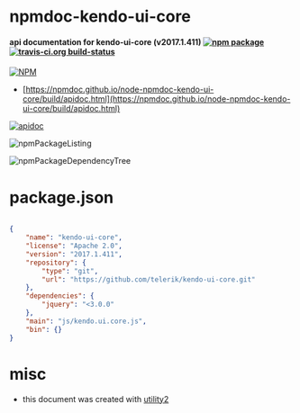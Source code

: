 # npmdoc-kendo-ui-core

#### api documentation for  kendo-ui-core (v2017.1.411)  [![npm package](https://img.shields.io/npm/v/npmdoc-kendo-ui-core.svg?style=flat-square)](https://www.npmjs.org/package/npmdoc-kendo-ui-core) [![travis-ci.org build-status](https://api.travis-ci.org/npmdoc/node-npmdoc-kendo-ui-core.svg)](https://travis-ci.org/npmdoc/node-npmdoc-kendo-ui-core)

####

[![NPM](https://nodei.co/npm/kendo-ui-core.png?downloads=true&downloadRank=true&stars=true)](https://www.npmjs.com/package/kendo-ui-core)

- [https://npmdoc.github.io/node-npmdoc-kendo-ui-core/build/apidoc.html](https://npmdoc.github.io/node-npmdoc-kendo-ui-core/build/apidoc.html)

[![apidoc](https://npmdoc.github.io/node-npmdoc-kendo-ui-core/build/screenCapture.buildCi.browser.%252Ftmp%252Fbuild%252Fapidoc.html.png)](https://npmdoc.github.io/node-npmdoc-kendo-ui-core/build/apidoc.html)

![npmPackageListing](https://npmdoc.github.io/node-npmdoc-kendo-ui-core/build/screenCapture.npmPackageListing.svg)

![npmPackageDependencyTree](https://npmdoc.github.io/node-npmdoc-kendo-ui-core/build/screenCapture.npmPackageDependencyTree.svg)



# package.json

```json

{
    "name": "kendo-ui-core",
    "license": "Apache 2.0",
    "version": "2017.1.411",
    "repository": {
        "type": "git",
        "url": "https://github.com/telerik/kendo-ui-core.git"
    },
    "dependencies": {
        "jquery": "<3.0.0"
    },
    "main": "js/kendo.ui.core.js",
    "bin": {}
}
```



# misc
- this document was created with [utility2](https://github.com/kaizhu256/node-utility2)

